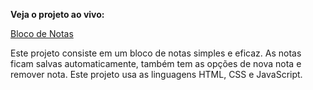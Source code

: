 **Veja o projeto ao vivo:**

[Bloco de Notas](https://ninja1375.github.io/Bloco-de-Notas/)

Este projeto consiste em um bloco de notas simples e  eficaz. As notas ficam salvas automaticamente, também tem as opções de nova nota e remover nota.
Este projeto usa as linguagens HTML,  CSS e JavaScript.
